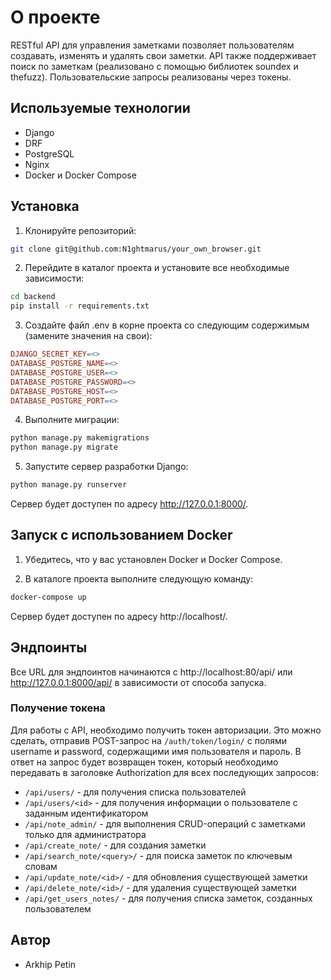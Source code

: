 # О проекте

RESTful API для управления заметками позволяет пользователям создавать, изменять и удалять свои заметки. API также поддерживает поиск по заметкам (реализовано с помощью библиотек soundex и thefuzz). Пользовательские запросы реализованы через токены.

## Используемые технологии
* Django
* DRF
* PostgreSQL
* Nginx
* Docker и Docker Compose

## Установка

1. Клонируйте репозиторий:

```bash
git clone git@github.com:N1ghtmarus/your_own_browser.git
```

2. Перейдите в каталог проекта и установите все необходимые зависимости:

```bash
cd backend
pip install -r requirements.txt
```
3. Создайте файл .env в корне проекта со следующим содержимым (замените значения на свои):
```makefile
DJANGO_SECRET_KEY=<>
DATABASE_POSTGRE_NAME=<>
DATABASE_POSTGRE_USER=<>
DATABASE_POSTGRE_PASSWORD=<>
DATABASE_POSTGRE_HOST=<>
DATABASE_POSTGRE_PORT=<>
```
4.  Выполните миграции:

```bash
python manage.py makemigrations
python manage.py migrate
```
5. Запустите сервер разработки Django:

```bash
python manage.py runserver
```
Сервер будет доступен по адресу http://127.0.0.1:8000/.

## Запуск с использованием Docker

1. Убедитесь, что у вас установлен Docker и Docker Compose.

2. В каталоге проекта выполните следующую команду:

```bash
docker-compose up
```

Сервер будет доступен по адресу http://localhost/.

## Эндпоинты

Все URL для эндпоинтов начинаются с http://localhost:80/api/ или http://127.0.0.1:8000/api/ в зависимости от способа запуска.

### Получение токена
Для работы с API, необходимо получить токен авторизации. Это можно сделать, отправив POST-запрос на `/auth/token/login/` с полями username и password, содержащими имя пользователя и пароль. В ответ на запрос будет возвращен токен, который необходимо передавать в заголовке Authorization для всех последующих запросов:

* `/api/users/` - для получения списка пользователей
* `/api/users/<id>` - для получения информации о пользователе с заданным идентификатором
* `/api/note_admin/` - для выполнения CRUD-операций с заметками только для администратора
* `/api/create_note/` - для создания заметки
* `/api/search_note/<query>/` - для поиска заметок по ключевым словам
* `/api/update_note/<id>/` - для обновления существующей заметки
* `/api/delete_note/<id>/` - для удаления существующей заметки
* `/api/get_users_notes/` - для получения списка заметок, созданных пользователем

## Автор
* Arkhip Petin